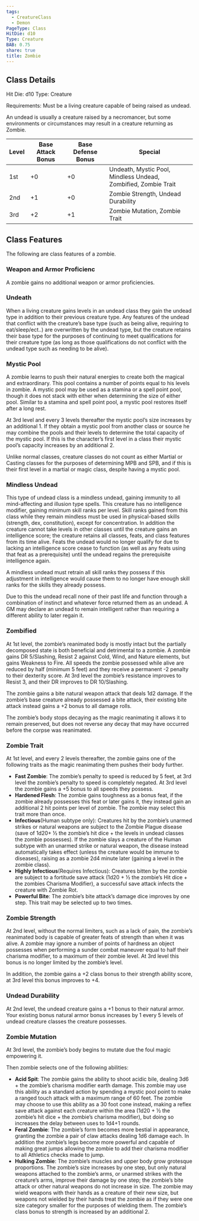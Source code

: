 ```yaml
---
tags:
  - CreatureClass
  - Demon
PageType: Class
HitDie: d10
Type: Creature
BAB: 0.75
share: true
title: Zombie
---
```


## Class Details
Hit Die:  d10
Type: Creature

Requirements: Must be a living creature capable of being raised as undead.

An undead is usually a creature raised by a necromancer, but some environments or circumstances may result in a creature returning as Zombie.

|Level|Base Attack Bonus|Base Defense Bonus|Special|
|---|---|---|---|
|1st|+0|+0|Undeath, Mystic Pool, Mindless Undead, Zombified, Zombie Trait|
|2nd|+1|+0|Zombie Strength, Undead Durability|
|3rd|+2|+1|Zombie Mutation, Zombie Trait|

## Class Features

The following are class features of a zombie.

### Weapon and Armor Proficienc

A zombie gains no additional weapon or armor proficiencies.

### Undeath

When a living creature gains levels in an undead class they gain the undead type in addition to their previous creature type. Any features of the undead that conflict with the creature’s base type (such as being alive, requiring to eat/sleep/ect..) are overwritten by the undead type, but the creature retains their base type for the purposes of continuing to meet qualifications for their creature type (as long as those qualifications do not conflict with the undead type such as needing to be alive).

### Mystic Pool

A zombie learns to push their natural energies to create both the magical and extraordinary. This pool contains a number of points equal to his levels in zombie. A mystic pool may be used as a stamina or a spell point pool, though it does not stack with either when determining the size of either pool. Similar to a stamina and spell point pool, a mystic pool restores itself after a long rest.

At 3rd level and every 3 levels thereafter the mystic pool’s size increases by an additional 1. If they obtain a mystic pool from another class or source he may combine the pools and their levels to determine the total capacity of the mystic pool. If this is the character’s first level in a class their mystic pool’s capacity increases by an additional 2.

Unlike normal classes, creature classes do not count as either Martial or Casting classes for the purposes of determining MPB and SPB, and if this is their first level in a martial or magic class, despite having a mystic pool.

### Mindless Undead

This type of undead class is a mindless undead, gaining immunity to all mind-affecting and illusion type spells. This creature has no intelligence modifier, gaining minimum skill ranks per level. Skill ranks gained from this class while they remain mindless must be used in physical-based skills (strength, dex, constitution), except for concentration. In addition the creature cannot take levels in other classes until the creature gains an intelligence score; the creature retains all classes, feats, and class features from its time alive. Feats the undead would no longer qualify for due to lacking an intelligence score cease to function (as well as any feats using that feat as a prerequisite) until the undead regains the prerequisite intelligence again.

A mindless undead must retrain all skill ranks they possess if this adjustment in intelligence would cause them to no longer have enough skill ranks for the skills they already possess.

Due to this the undead recall none of their past life and function through a combination of instinct and whatever force returned them as an undead. A GM may declare an undead to remain intelligent rather than requiring a different ability to later regain it.

### Zombified

At 1st level, the zombie’s reanimated body is mostly intact but the partially decomposed state is both beneficial and detrimental to a zombie. A zombie gains DR 5/Slashing, Resist 2 against Cold, Wind, and Nature elements, but gains Weakness to Fire. All speeds the zombie possessed while alive are reduced by half (minimum 5 feet) and they receive a permanent -2 penalty to their dexterity score. At 3rd level the zombie’s resistance improves to Resist 3, and their DR improves to DR 10/Slashing.

The zombie gains a bite natural weapon attack that deals 1d2 damage. If the zombie’s base creature already possessed a bite attack, their existing bite attack instead gains a +2 bonus to all damage rolls.

The zombie’s body stops decaying as the magic reanimating it allows it to remain preserved, but does not reverse any decay that may have occurred before the corpse was reanimated.

### Zombie Trait

At 1st level, and every 2 levels thereafter, the zombie gains one of the following traits as the magic reanimating them pushes their body further.

- **Fast Zombie**: The zombie’s penalty to speed is reduced by 5 feet, at 3rd level the zombie’s penalty to speed is completely negated. At 3rd level the zombie gains a +5 bonus to all speeds they possess.
- **Hardened Flesh**: The zombie gains toughness as a bonus feat, if the zombie already possesses this feat or later gains it, they instead gain an additional 2 hit points per level of zombie. The zombie may select this trait more than once.
- **Infectious**(Human subtype only): Creatures hit by the zombie’s unarmed strikes or natural weapons are subject to the Zombie Plague disease (save of 1d20+ ½ the zombie’s hit dice + the levels in undead classes the zombie possesses). If the zombie slays a creature of the Human subtype with an unarmed strike or natural weapon, the disease instead automatically takes effect (unless the creature would be immune to diseases), raising as a zombie 2d4 minute later (gaining a level in the zombie class).
- **Highly Infectious**(Requires Infectious): Creatures bitten by the zombie are subject to a fortitude save attack (1d20 + ½ the zombie’s Hit dice + the zombies Charisma Modifier), a successful save attack infects the creature with Zombie Rot.
- **Powerful Bite**: The zombie’s bite attack’s damage dice improves by one step. This trait may be selected up to two times.

### Zombie Strength

At 2nd level, without the normal limiters, such as a lack of pain, the zombie’s reanimated body is capable of greater feats of strength than when it was alive. A zombie may ignore a number of points of hardness an object possesses when performing a sunder combat maneuver equal to half their charisma modifier, to a maximum of their zombie level. At 3rd level this bonus is no longer limited by the zombie’s level.

In addition, the zombie gains a +2 class bonus to their strength ability score, at 3rd level this bonus improves to +4.

### Undead Durability

At 2nd level, the undead creature gains a +1 bonus to their natural armor. Your existing bonus natural armor bonus increases by 1 every 5 levels of undead creature classes the creature possesses.

### Zombie Mutation

At 3rd level, the zombie’s body begins to mutate due the foul magic empowering it.

Then zombie selects one of the following abilities:

- **Acid Spit**: The zombie gains the ability to shoot acidic bile, dealing 3d6 + the zombie’s charisma modifier earth damage. This zombie may use this ability as a standard action by spending a mystic pool point to make a ranged touch attack with a maximum range of 60 feet. The zombie may choose to use this ability as a 30 foot cone instead, making a reflex save attack against each creature within the area (1d20 + ½ the zombie’s hit dice + the zombie’s charisma modifier), but doing so increases the delay between uses to 1d4+1 rounds.
- **Feral Zombie**: The zombie’s form becomes more bestial in appearance, granting the zombie a pair of claw attacks dealing 1d6 damage each. In addition the zombie’s legs become more powerful and capable of making great jumps allowing the zombie to add their charisma modifier to all Athletics checks made to jump.
- **Hulking Zombie**: The zombie’s muscles and upper body grow grotesque proportions. The zombie’s size increases by one step, but only natural weapons attached to the zombie’s arms, or unarmed strikes with the creature’s arms, improve their damage by one step; the zombie’s bite attack or other natural weapons do not increase in size. The zombie may wield weapons with their hands as a creature of their new size, but weapons not wielded by their hands treat the zombie as if they were one size category smaller for the purposes of wielding them. The zombie’s class bonus to strength is increased by an additional 2.
